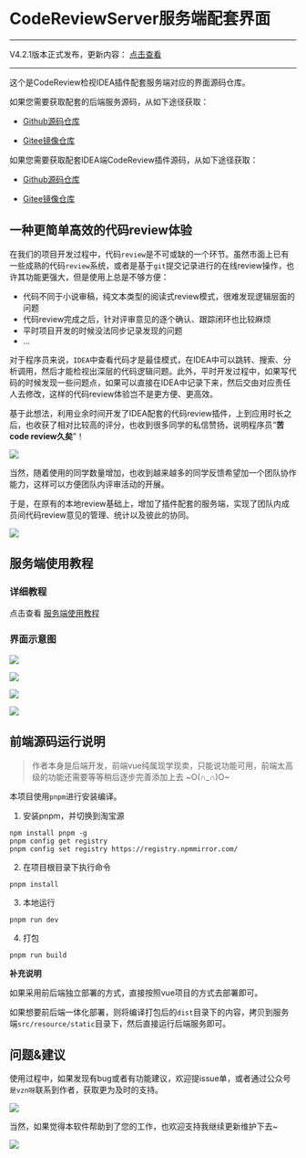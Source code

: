 # CodeReviewServer服务端配套界面

---

V4.2.1版本正式发布，更新内容： [点击查看](https://mp.weixin.qq.com/s/w-hL-pEbB8FbiAAvHCvDQg)

---


这个是CodeReview检视IDEA插件配套服务端对应的界面源码仓库。

如果您需要获取配套的后端服务源码，从如下途径获取：

- [Github源码仓库](https://github.com/veezean/CodeReviewServer)

- [Gitee镜像仓库](https://gitee.com/veezean/CodeReviewServer)

如果您需要获取配套IDEA端CodeReview插件源码，从如下途径获取：

- [Github源码仓库](https://github.com/veezean/IntellijIDEA-CodeReview-Plugin)

- [Gitee镜像仓库](https://gitee.com/veezean/IntellijIDEA-CodeReview-Plugin)


## 一种更简单高效的代码review体验

在我们的项目开发过程中，代码`review`是不可或缺的一个环节。虽然市面上已有一些成熟的代码`review`系统，或者是基于`git`提交记录进行的在线review操作，也许其功能更强大，但是使用上总是不够方便：

- 代码不同于小说审稿，纯文本类型的阅读式review模式，很难发现逻辑层面的问题
- 代码review完成之后，针对评审意见的逐个确认、跟踪闭环也比较麻烦
- 平时项目开发的时候没法同步记录发现的问题
- ...

对于程序员来说，`IDEA`中查看代码才是最佳模式，在IDEA中可以跳转、搜索、分析调用，然后才能检视出深层的代码逻辑问题。此外，平时开发过程中，如果写代码的时候发现一些问题点，如果可以直接在IDEA中记录下来，然后交由对应责任人去修改，这样的代码review体验岂不是更方便、更高效。

基于此想法，利用业余时间开发了IDEA配套的代码review插件，上到应用时长之后，也收获了相对比较高的评分，也收到很多同学的私信赞扬，说明程序员“**苦code review久矣**”！

![](https://pics.codingcoder.cn/pics/202307222357867.png)

当然，随着使用的同学数量增加，也收到越来越多的同学反馈希望加一个团队协作能力，这样可以方便团队内评审活动的开展。

于是，在原有的本地review基础上，增加了插件配套的服务端，实现了团队内成员间代码review意见的管理、统计以及彼此的协同。

![](https://pics.codingcoder.cn/pics/202307230012353.png)

## 服务端使用教程

### 详细教程

点击查看 [服务端使用教程](https://blog.codingcoder.cn/post/codereviewserverdeploydoc.html)

### 界面示意图

![](https://pics.codingcoder.cn/pics/202307230022440.png)

![](https://pics.codingcoder.cn/pics/202307230022600.png)

![](https://pics.codingcoder.cn/pics/202307230023029.png)

![](https://pics.codingcoder.cn/pics/202307230023684.png)


## 前端源码运行说明

> 作者本身是后端开发，前端vue纯属现学现卖，只能说功能可用，前端太高级的功能还需要等等稍后逐步完善添加上去 ~O(∩_∩)O~

本项目使用`pnpm`进行安装编译。

1. 安装pnpm，并切换到淘宝源

```
npm install pnpm -g
pnpm config get registry
pnpm config set registry https://registry.npmmirror.com/
```

2. 在项目根目录下执行命令

```
pnpm install
```

3. 本地运行

```
pnpm run dev
```

4. 打包

```
pnpm run build
```

**补充说明**

如果采用前后端独立部署的方式，直接按照vue项目的方式去部署即可。

如果想要前后端一体化部署，则将编译打包后的`dist`目录下的内容，拷贝到服务端`src/resource/static`目录下，然后直接运行后端服务即可。


## 问题&建议

使用过程中，如果发现有bug或者有功能建议，欢迎提issue单，或者通过公众号`是vzn呀`联系到作者，获取更为及时的支持。

![](https://pics.codingcoder.cn/pics/202207091317876.png)

当然，如果觉得本软件帮助到了您的工作，也欢迎支持我继续更新维护下去~

![](https://pics.codingcoder.cn/pics/202307231540263.png)
